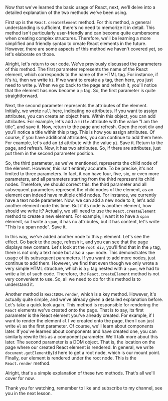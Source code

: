 Now that we've learned the basic usage of React, next, we'll delve into a detailed explanation of the two methods we've been using.

First up is the `React.createElement` method. For this method, a general understanding is sufficient, there's no need to memorize it in detail. This method isn't particularly user-friendly and can become quite cumbersome when creating complex structures. Therefore, we'll be learning a more simplified and friendly syntax to create React elements in the future. However, there are some aspects of this method we haven't covered yet, so let's elaborate on those.

Alright, let's return to our code. We've previously discussed the parameters of this method. The first parameter represents the name of the React element, which corresponds to the name of the HTML tag. For instance, if it's `h1`, then we write `h1`. If we want to create a `p` tag, then here, you just need to write `p`. When we go back to the page and refresh it, you'll notice that the element has now become a `p` tag. So, the first parameter is quite straightforward.

Next, the second parameter represents the attributes of the element. Initially, we wrote `null` here, indicating no attributes. If you want to assign attributes, you can create an object here. Within this object, you can add attributes. For example, let's add a `title` attribute with the value "I am the title", and save it. Now, return to the page and refresh. Open the root div and you'll notice a title within this p tag. This is how you assign attributes. Of course, if you have additional attributes, you can continue to add them here. For example, let's add an `id` attribute with the value `p1`. Save it. Return to the page, and refresh. Now, it has two attributes. So, if there are attributes, just put them in the second parameter position.

So, the third parameter, as we've mentioned, represents the child node of the element. However, this isn't entirely accurate. To be precise, it's not limited to three parameters. In fact, it can have four, five, six, or even more parameters, and all parameters starting from the third represent its child nodes. Therefore, we should correct this: the third parameter and all subsequent parameters represent the child nodes of the element, as an element can indeed have multiple child nodes. For instance, we currently have a text node parameter. Now, we can add a new node to it, let's add another element node this time. But if its node is another element, how should we write it? Actually, we still need to use the `React.createElement` method to create a new element. For example, I want it to have a `span` element, so I write a `span`, it has no attributes, but it has content, let's write "This is a span node". Save it.

In this way, we've added another node to this `p` element. Let's see the effect. Go back to the page, refresh it, and you can see that the page displays new content. Let's look at the `root div`, you'll find that in the `p` tag, there is not only a text node but also a `span` node. This demonstrates the usage of its subsequent parameters. If you want to add more nodes, just continue to add them. However, we find that even though we only wrote a very simple HTML structure, which is a `p` tag nested with a `span`, we had to write a lot of such code. Therefore, the `React.createElement` method is not very convenient to use. So, all we need to do for this method is to understand it.

Another method is `ReactDOM.render`, which is a key method. However, it's actually quite simple, and we've already given a detailed explanation before. Let's take a quick look again. This method is responsible for rendering the `React` elements we've created onto the page. That is to say, its first parameter is the React element you've already created. For example, if I want to render the element `el` I've created onto the page, then I can just write `el` as the first parameter. Of course, we'll learn about components later. If you've learned about components and have created one, you can similarly rewrite this as a component parameter. We'll talk more about this later. The second parameter is a DOM object. That is, the location on the page where our created React element is rendered. In general, we write `document.getElementById` here to get a root node, which is our mount point. Finally, our element is rendered under the root node. This is the `React.render` method.

Alright, that's a simple explanation of these two methods. That's all we'll cover for now.

Thank you for watching, remember to like and subscribe to my channel, see you in the next lesson.
